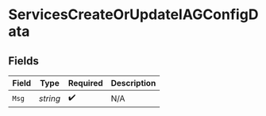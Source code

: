 # ServicesCreateOrUpdateIAGConfigData


## Fields

| Field              | Type               | Required           | Description        |
| ------------------ | ------------------ | ------------------ | ------------------ |
| `Msg`              | *string*           | :heavy_check_mark: | N/A                |
